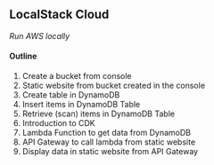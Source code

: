 ## LocalStack Cloud

<i> Run AWS locally </i>

#### Outline

1. Create a bucket from console
2. Static website from bucket created in the console
3. Create table in DynamoDB
4. Insert items in DynamoDB Table
5. Retrieve (scan) items in DynamoDB Table
6. Introduction to CDK
7. Lambda Function to get data from DynamoDB
8. API Gateway to call lambda from static website
9. Display data in static website from API Gateway
